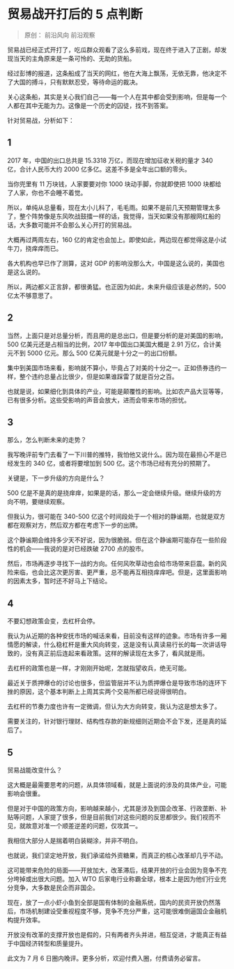 # 贸易战开打后的 5 点判断
> 原创： 前沿风向  前沿观察  

贸易战已经正式开打了，吃瓜群众观看了这么多前戏，现在终于进入了正剧，却发现当天的主角原来是一条可怜的、无助的货船。

经过彭博的报道，这条船成了当天的网红，他在大海上飘荡，无依无靠，他决定不了大国的搏斗，只有默默忍受，等待命运的裁决。

关心这条船，其实是关心我们自己——每一个人在其中都会受到影响，但是每一个人都在其中无能为力。这像是一个历史的囚徒，找不到答案。 

针对贸易战，分析如下：

## 1

2017 年，中国的出口总共是 15.3318 万亿，而现在增加征收关税的量才 340 亿，合计人民币大约 2000 亿多亿。这差不多是全年出口额的零头。

当你兜里有 11 万块钱，人家要要对你 1000 块动手脚，你就即使把 1000 块都给了人家，你也不会睡不着觉。

所以，单纯从总量看，现在太小儿科了，毛毛雨。如果不是前几天预期管理太多了，整个阵势像是东风吹战鼓擂一样的话，我觉得，当天如果没有那艘网红船的话，大多数可能并不会那么关心开打的贸易战。

大概再过两周左右，160 亿的肯定也会加上。即使如此，两边现在都觉得这是小试牛刀，挠痒痒而已。

各大机构也早已作了测算，这对 GDP 的影响没那么大，中国是这么说的，美国也是这么说的。

所以，两边都义正言辞，都很勇猛。也正因为如此，未来升级应该是必然的，500 亿太不够意思了。

## 2

当然，上面只是对总量分析，而且用的是总出口，但是要分析的是对美国的影响，500 亿美元还是占相当的比例，2017 年中国出口美国大概是 2.91 万亿，合计美元不到 5000 亿元。那么 500 亿美元就是十分之一的出口份额。

集中到美国市场来看，影响就不算小，毕竟占了对美的十分之一。正如债券违约一样，整个违约总量占比很少，但是如果谁踩雷了就是百分之百。

也就是说，如果细化到具体的产业，可能是颠覆性的影响。比如农产品大豆等等，已有很多分析。这些受影响的声音会放大，进而会带来市场的担忧。

## 3

那么，怎么判断未来的走势？

我写晚评前专门去看了一下川普的推特，我怕他又说什么。因为现在最担心不是已经发生的 340 亿，或者将要增加到 500 亿。这个市场已经有充分的预期了。

关键是，下一步升级的方向是什么？

500 亿是不是真的是挠痒痒，如果是的话，那么一定会继续升级。继续升级的方向不明，要继续观察。

但我认为，很可能在 340-500 亿这个时间段处于一个相对的静谧期，也就是双方都在观察对方，然后双方都在考虑下一步的出牌。

这个静谧期会维持多少天不好说，因为很脆弱。但在这个静谧期可能存在一些阶段性的机会——我说的是对已经跌破 2700 点的股市。

然后，市场再逐步寻找下一战的方向。任何风吹草动也会给市场带来巨震。新的风险来临，也会比这次更厉害、更严重，总不能再互相挠痒痒吧。但是，这里面影响的因素太多，暂时还不好马上下结论。

## 4

不要幻想政策会变，去杠杆会停。

我认为从近期的各种安抚市场的喊话来看，目前没有这样的迹象。市场有许多一厢情愿的解读，什么稳杠杆是重大风向转变，这是没有认真读易行长的每一次讲话导致的，没有真正前后连起来看政策。这样的解读现在太多了，看风就是雨。

去杠杆的政策也是一样，才刚刚开始呢，怎就指望收兵，绝无可能。

最近关于质押爆仓的讨论也很多，但监管层并不认为质押爆仓是导致市场的连环下挫的原因，这个基本判断上上周其实两个交易所都已经说得很明白。

去杠杆的节奏力度也许有一定微调，但认为大方向转变，我认为这是想太多了。

需要关注的，针对银行理财、结构性存款的新规细则近期会不会下发，还是真的延后了。

## 5

贸易战能改变什么？

这大概是最需要思考的问题，从具体领域看，就是上面说的涉及的具体产业，可能影响会很重。

但是对于中国的政策方向，影响越来越小，尤其是涉及到国企改革、行政垄断、补贴等问题，人家提了很多，但是目前我们对这些问题的反思都很少。我们视而不见，就故意对准一个顺差逆差的问题，仅攻其一。

我相信大部分人是揣着明白装糊涂，并非不明白。

也就说，我们坚定地开放，我们承诺给外资糖果，而真正的核心改革却几乎不动。

这可能带来危险的局面——开放加大，改革滞后，结果开放的行业会因为竞争不充分垮掉或出很大问题。加入 WTO 后家电行业称霸全球，根本上是因为他们行业充分竞争，大多数是民企而非国企。

现在，放了一点小虾小鱼到全部是国有体制的金融系统，国内的民资开放仍然落后，市场机制建设受重视程度不够，竞争不充分严重，这可能很难倒逼国企金融机构提升效率。

开放没有改革的支撑开放也是假的，只有两者齐头并进，相互促进，才能真正有益于中国经济转型和质量提升。

此文为 7 月 6 日圈内晚评。更多分析，欢迎付费入圈，付费请务必留言。

